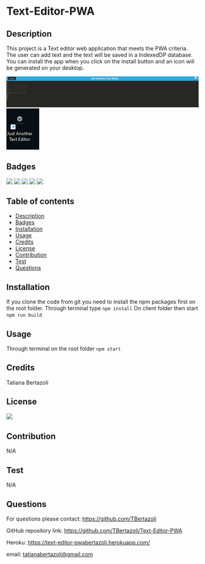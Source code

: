 # Text-Editor-PWA     

   ## Description
   This project is a Text editor web application that meets the PWA criteria. The user can add text and the text will be saved in a IndexedDP database. You can install the app when you click on the install button and an icon will be generated on your desktop.

   <img src="images/Screenshot 2022-12-22 214519.png">

   <img src="images/Screenshot 2022-12-22 214915.png">

   ## Badges

   <img src="https://img.shields.io/badge/Heroku-430098?style=for-the-badge&logo=heroku&logoColor=white" />
   <img src="https://img.shields.io/badge/HTML5-E34F26?style=for-the-badge&logo=html5&logoColor=white" /> 
   <img src="https://img.shields.io/badge/CSS-239120?&style=for-the-badge&logo=css3&logoColor=white" />
   <img src="https://img.shields.io/badge/JavaScript-F7DF1E?style=for-the-badge&logo=javascript&logoColor=black" /> 
   <img src="https://img.shields.io/badge/Node.js-43853D?style=for-the-badge&logo=node.js&logoColor=white" /> 


    
   ## Table of contents
   - [Description](#description)
   - [Badges](#badges)
   - [Installation](#installation)
   - [Usage](#usage)
   - [Credits](#credits)
   - [License](#license)
   - [Contribution](#contribution)
   - [Test](#test)
   - [Questions](#questions)

   ## Installation
   If you clone the code from git you need to install the npm packages first on the root folder. Through terminal type `npm install`
   On client folder then start `npm run build`   
   
   ## Usage
   Through terminal on the root folder `npm start`
   
   ## Credits
   Tatiana Bertazoli
  
   ## License

   <img src="https://img.shields.io/npm/l/n?style=flat-square"/>

   ## Contribution
   N/A   
 
   
   ## Test
   N/A
   ## Questions
   For questions please contact: https://github.com/TBertazoli

   GitHub repository link: https://github.com/TBertazoli/Text-Editor-PWA

   Heroku: https://text-editor-pwabertazoli.herokuapp.com/
   
   
   email: tatianabertazoli@gmail.com
   

   
